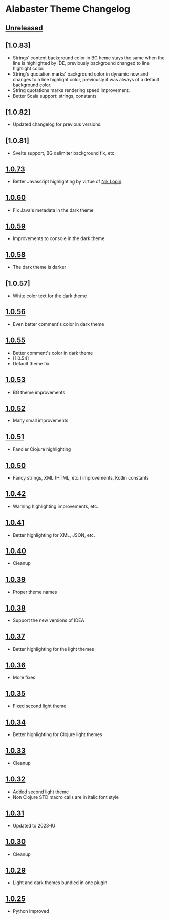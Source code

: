 <!-- Keep a Changelog guide -> https://keepachangelog.com -->

# Alabaster Theme Changelog

## [Unreleased]

## [1.0.83]
- Strings' content background color in BG heme stays the same when the line is highlighted by IDE, previously background changed to line highlight color.
- String's quotation marks' background color in dynamic now and changes to a line highlight color, previously it was always of a default background color.
- String quotations marks rendering speed improvement. 
- Better Scala support: strings, constants.

## [1.0.82]
- Updated changelog for previous versions.

## [1.0.81]
- Svelte support, BG delimiter background fix, etc.

## [1.0.73]
- Better Javascript highlighting by virtue of [Nik Lopin](https://github.com/nlopin).

## [1.0.60]
- Fix Java's metadata in the dark theme

## [1.0.59]
- Improvements to console in the dark theme

## [1.0.58]
- The dark theme is darker

## [1.0.57]
- White color text for the dark theme

## [1.0.56]
- Even better comment's color in dark theme

## [1.0.55]
- Better comment's color in dark theme
- [1.0.54]
- Default theme fix

## [1.0.53]
- BG theme improvements

## [1.0.52]
- Many small improvements

## [1.0.51]
- Fancier Clojure highlighting

## [1.0.50]
- Fancy strings, XML (HTML, etc.) improvements, Kotlin constants

## [1.0.42]
- Warning highlighting improvements, etc.

## [1.0.41]
- Better highlighting for XML, JSON, etc.

## [1.0.40]
- Cleanup

## [1.0.39]
- Proper theme names

## [1.0.38]
- Support the new versions of IDEA

## [1.0.37]
- Better highlighting for the light themes

## [1.0.36]
- More fixes

## [1.0.35]
- Fixed second light theme

## [1.0.34]
- Better highlighting for Clojure light themes

## [1.0.33]
- Cleanup

## [1.0.32]
- Added second light theme
- Non Clojure STD macro calls are in italic font style

## [1.0.31]
- Updated to 2023-IU

## [1.0.30]
- Cleanup

## [1.0.29]
- Light and dark themes bundled in one plugin

## [1.0.25]
- Python improved

[Unreleased]: https://github.com/nabato/alabaster-themes/compare/v1.0.73...HEAD
[1.0.73]: https://github.com/nabato/alabaster-themes/compare/v1.0.60...v1.0.73
[1.0.60]: https://github.com/nabato/alabaster-themes/compare/v1.0.59...v1.0.60
[1.0.59]: https://github.com/nabato/alabaster-themes/compare/v1.0.58...v1.0.59
[1.0.58]: https://github.com/nabato/alabaster-themes/compare/v1.0.56...v1.0.58
[1.0.56]: https://github.com/nabato/alabaster-themes/compare/v1.0.55...v1.0.56
[1.0.55]: https://github.com/nabato/alabaster-themes/compare/v1.0.53...v1.0.55
[1.0.53]: https://github.com/nabato/alabaster-themes/compare/v1.0.52...v1.0.53
[1.0.52]: https://github.com/nabato/alabaster-themes/compare/v1.0.51...v1.0.52
[1.0.51]: https://github.com/nabato/alabaster-themes/compare/v1.0.50...v1.0.51
[1.0.50]: https://github.com/nabato/alabaster-themes/compare/v1.0.42...v1.0.50
[1.0.42]: https://github.com/nabato/alabaster-themes/compare/v1.0.41...v1.0.42
[1.0.41]: https://github.com/nabato/alabaster-themes/compare/v1.0.40...v1.0.41
[1.0.40]: https://github.com/nabato/alabaster-themes/compare/v1.0.39...v1.0.40
[1.0.39]: https://github.com/nabato/alabaster-themes/compare/v1.0.38...v1.0.39
[1.0.38]: https://github.com/nabato/alabaster-themes/compare/v1.0.37...v1.0.38
[1.0.37]: https://github.com/nabato/alabaster-themes/compare/v1.0.36...v1.0.37
[1.0.36]: https://github.com/nabato/alabaster-themes/compare/v1.0.35...v1.0.36
[1.0.35]: https://github.com/nabato/alabaster-themes/compare/v1.0.34...v1.0.35
[1.0.34]: https://github.com/nabato/alabaster-themes/compare/v1.0.33...v1.0.34
[1.0.33]: https://github.com/nabato/alabaster-themes/compare/v1.0.32...v1.0.33
[1.0.32]: https://github.com/nabato/alabaster-themes/compare/v1.0.31...v1.0.32
[1.0.31]: https://github.com/nabato/alabaster-themes/compare/v1.0.30...v1.0.31
[1.0.30]: https://github.com/nabato/alabaster-themes/compare/v1.0.29...v1.0.30
[1.0.29]: https://github.com/nabato/alabaster-themes/compare/v1.0.25...v1.0.29
[1.0.25]: https://github.com/nabato/alabaster-themes/commits/v1.0.25
